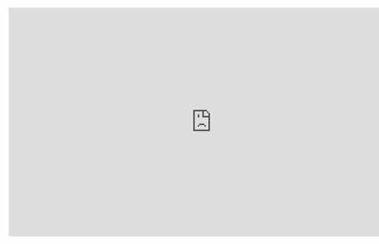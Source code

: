 <iframe style="border: 1px solid rgba(0, 0, 0, 0.1);" width="800" height="450" src="https://www.figma.com/embed?embed_host=share&url=https%3A%2F%2Fwww.figma.com%2Ffile%2FpqsPHC2Gcn3FGCMeBLorS2%2FMobile-Restaurant-Menu-(Copy)%3Ftype%3Ddesign%26node-id%3D0%253A1%26mode%3Ddesign%26t%3DEUAIMF7zEjlSx0IV-1" allowfullscreen></iframe>
